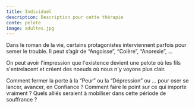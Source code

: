 ```yaml
---
title: Individuel
description: Description pour cette thérapie
conte: pelote
image: adultes.jpg
---
```

Dans le roman de la vie, certains protagonistes interviennent parfois pour semer le trouble. Il peut s’agir de “Angoisse”, “Colère”, “Anorexie”,  ...

On peut avoir l'impression que l'existence devient une pelote où les fils s'entrelacent et créent des noeuds où nous n'y voyons plus clair.

Comment fermer la porte à la “Peur” ou la “Dépression” ou ... pour oser se lancer, avancer, en Confiance ? Comment faire le point sur ce qui importe vraiment ? Quels alliés seraient à mobiliser dans cette période de souffrance ?

